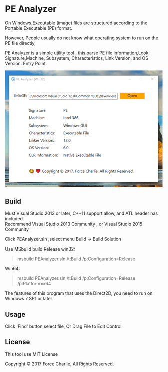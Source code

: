 # PE Analyzer

On Windows,Executable (image) files are structured according to the Portable Executable (PE) format.  

However, People usually do not know what operating system to run on the PE file directly, 

PE Analyzer is a simple utility tool ,  this parse PE file information,Look Signature,Machine, Subsystem, Characteristics, 
Link Version, and OS Version. Entry Point.

![PE Analyzer](./images/view.png)

## Build

Must Visual Studio 2013 or later, C++11 support allow, and ATL header has included.     
Recommend Visual Studio 2013 Community , or Visual Studio 2015 Community    

Click PEAnalyzer.sln ,select menu Build -> Build Solution

Use MSbuild build Release win32:    
>msbuild PEAnalyzer.sln /t:Build /p:Configuration=Release     

Win64:
>msbuild PEAnalyzer.sln /t:Build /p:Configuration=Release /p:Platform=x64

The features of this program that uses the Direct2D, you need to run on Windows 7 SP1 or later

## Usage

Click 'Find' button,select file, Or Drag File to Edit Control


## License

This tool use MIT License

Copyright &copy; 2017 Force Charlie, All Rights Reserved.    
